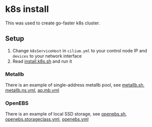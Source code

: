 # k8s install

This was used to create go-faster k8s cluster.

## Setup

1. Change `k8sServiceHost` in `cilium.yml` to your control node IP and `devices` to your network interface
2. Read [install.k8s.sh](install.k8s.sh) and run it

### Metallb

There is an example of single-address metallb pool, see [metallb.sh](metallb.sh), [metallb.ns.yml](metallb.ns.yml), [ap.mb.yml](ap.mb.yml)

### OpenEBS

There is an example of local SSD storage, see [openebs.sh](openebs.sh), [openebs.storageclass.yml](openebs.storageclass.yml), [openebs.yml](openebs.yml)